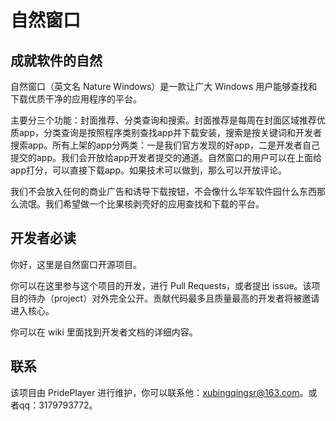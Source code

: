 # 自然窗口

## 成就软件的自然

自然窗口（英文名 Nature Windows）是一款让广大 Windows 用户能够查找和下载优质干净的应用程序的平台。

主要分三个功能：封面推荐、分类查询和搜索。封面推荐是每周在封面区域推荐优质app，分类查询是按照程序类别查找app并下载安装，搜索是按关键词和开发者搜索app。所有上架的app分两类：一是我们官方发现的好app，二是开发者自己提交的app。我们会开放给app开发者提交的通道。自然窗口的用户可以在上面给app打分，可以直接下载app。如果技术可以做到，那么可以开放评论。

我们不会放入任何的商业广告和诱导下载按钮，不会像什么华军软件园什么东西那么流氓。我们希望做一个比果核剥壳好的应用查找和下载的平台。

## 开发者必读

你好，这里是自然窗口开源项目。

你可以在这里参与这个项目的开发，进行 Pull Requests，或者提出 issue。该项目的待办（project）对外完全公开。贡献代码最多且质量最高的开发者将被邀请进入核心。

你可以在 wiki 里面找到开发者文档的详细内容。

## 联系

该项目由 PridePlayer 进行维护，你可以联系他：xubingqingsr@163.com。或者qq：3179793772。

